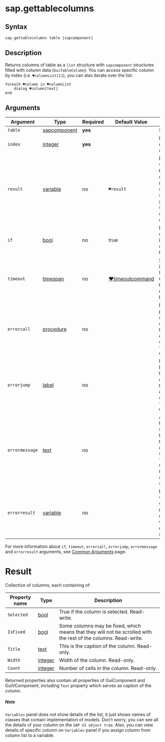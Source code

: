 ﻿# sap.gettablecolumns

## Syntax

```G1ANT
sap.gettablecolumns table ⟦sapcomponent⟧
```

## Description
Returns columns of table as a `list` structure with `sapcomponent` structures filled 
with column data (`GuiTableColumn`). You can access specific column by index (i.e. `♥columnList⟦1⟧`),
you can also iterate over the list:
```g1ant
foreach ♥column in ♥columnList
    dialog ♥column⟦text⟧
end
```


## Arguments

| Argument         | Type                                                              | Required | Default Value   | Description                                                  |
| ---------------- | ----------------------------------------------------------------- | -------- | --------------- | ------------------------------------------------------------ |
| `table`         | [sapcomponent](../../../Structures/SapComponentStructure.md)      | **yes**  |                 | Source table. |
| `index`        | [integer](../../G1ANT.Language/Structures/integerStructure.md)     | **yes**  |                 | Index of desired coumn. |
| `result`        | [variable](../../G1ANT.Language/Structures/VariableStructure.md)  | no       | `♥result`     | Name of a variable where the command's result will be stored ([list](../../G1ANT.Language/Structures/ListStructure.md) structure of [sapcomponent](../../../Structures/SapComponentStructure.md) structure with column components) |
| `if`            | [bool](../../G1ANT.Language/Structures/BooleanStructure.md)        | no       | true           | Executes the command only if a specified condition is true   |
| `timeout`      | [timespan](../../G1ANT.Language/Structures/TimeSpanStructure.md)   | no       | [♥timeoutcommand](../../G1ANT.Addon.Core/Variables/TimeoutCommandVariable.md) | Specifies time in milliseconds for G1ANT.Robot to wait for the command to be executed |
| `errorcall`    | [procedure](../../G1ANT.Language/Structures/ProcedureStructure.md) | no       |                | Name of a procedure to call when the command throws an exception or when a given `timeout` expires |
| `errorjump`    | [label](../../G1ANT.Language/Structures/LabelStructure.md)         | no       |                | Name of the label to jump to when the command throws an exception or when a given `timeout` expires |
| `errormessage` | [text](../../G1ANT.Language/Structures/TextStructure.md)           | no       |                | A message that will be shown in case the command throws an exception or when a given `timeout` expires, and no `errorjump` argument is specified |
| `errorresult`  | [variable](../../G1ANT.Language/Structures/VariableStructure.md)   | no       |                | Name of a variable that will store the returned exception. The variable will be of [error](../../G1ANT.Language/Structures/ErrorStructure.md) structure |

For more information about `if`, `timeout`, `errorcall`, `errorjump`, `errormessage` and `errorresult` arguments, see [Common Arguments](../../../appendices/common-arguments.md) page.

# Result

Collection of columns, each containing of:

| Property name         | Type                                                         | Description                                                  |
| ---------------- | ------------------------------------------------------------ | ------------------------------------------------------------ |
| `Selected` | [bool](../../G1ANT.Language/Structures/BoolStructure.md) | True if the column is selected. Read-write. |
| `IsFixed`  | [bool](../../G1ANT.Language/Structures/BoolStructure.md) | Some columns may be fixed, which means that they will not be scrolled with the rest of the columns. Read-write. |
| `Title`    | [text](../../G1ANT.Language/Structures/TextStructure.md) | This is the caption of the column. Read-only. |
| `Width`    | [integer](../../G1ANT.Language/Structures/IntegerStructure.md) | Width of the column. Read-only. |
| `Count`    | [integer](../../G1ANT.Language/Structures/IntegerStructure.md) | Number of cells in the column. Read-only. |

Returned properties also contain all properties of GuiComponent and GuiVComponent, 
including `Text` property which serves as caption of the column.

##### Note
`Variables` panel does not show details of the list, it just shows names of classes
that contain implementation of models. Don't worry, you can see all the details
of your column on the `SAP UI object tree`.
Also, you can view details of specific column on `Variables` panel if you assign
column from column list to a variable.